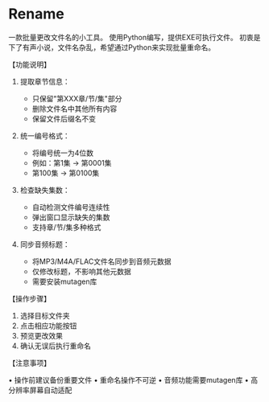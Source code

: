 # Rename
一款批量更改文件名的小工具。
使用Python编写，提供EXE可执行文件。
初衷是下了有声小说，文件名杂乱，希望通过Python来实现批量重命名。

【功能说明】

1. 提取章节信息：
   - 只保留"第XXX章/节/集"部分
   - 删除文件名中其他所有内容
   - 保留文件后缀名不变

2. 统一编号格式：
   - 将编号统一为4位数
   - 例如：第1集 → 第0001集
   - 第100集 → 第0100集

3. 检查缺失集数：
   - 自动检测文件编号连续性
   - 弹出窗口显示缺失的集数
   - 支持章/节/集多种格式

4. 同步音频标题：
   - 将MP3/M4A/FLAC文件名同步到音频元数据
   - 仅修改标题，不影响其他元数据
   - 需要安装mutagen库

【操作步骤】

1. 选择目标文件夹
2. 点击相应功能按钮
3. 预览更改效果
4. 确认无误后执行重命名

【注意事项】

• 操作前建议备份重要文件
• 重命名操作不可逆
• 音频功能需要mutagen库
• 高分辨率屏幕自动适配

